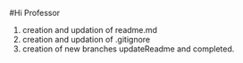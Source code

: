 #Hi Professor

1. creation and updation of readme.md
2. creation and updation of .gitignore
3. creation of new branches updateReadme and completed.
